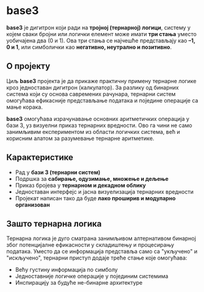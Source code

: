 # base3

**base3** је дигитрон који ради на **тројној (тернарној) логици**, систему у којем сваки бројни или логички елемент може имати **три стања** уместо уобичајена два (0 и 1). Ова три стања се најчешће представљају као **–1, 0 и 1**, или симболички као **негативно, неутрално и позитивно**.

## О пројекту

Циљ **base3** пројекта је да прикаже практичну примену тернарне логике кроз једноставан дигитрон (калкулатор). За разлику од бинарних система који су основа савремених рачунара, тернарни систем омогућава ефикасније представљање података и поједине операције са мање корака.

**base3** омогућава израчунавање основних аритметичких операција у бази 3, уз визуелни приказ тернарних вредности. Ово га чини не само занимљивим експериментом из области логичких система, већ и корисним алатом за разумевање тернарне аритметике.

## Карактеристике

* Рад у **бази 3 (тернарни систем)**
* Подршка за **сабирање, одузимање, множење и дељење**
* Приказ бројева у **тернарном и декадном облику**
* Једноставан интерфејс и јасна визуелизација тернарних вредности
* Пројекат написан тако да буде **лако проширив и модуларно организован**

## Зашто тернарна логика

Тернарна логика је дуго сматрана занимљивом алтернативом бинарној због потенцијалне ефикасности у складиштењу и процесирању података. Уместо да се информација представља само са "укључено" и "искључено", тернарни приступ додаје треће стање које омогућава:

* Већу густину информација по симболу
* Једноставније логичке операције у појединим системима
* Инспирацију за будуће не-бинарне архитектуре